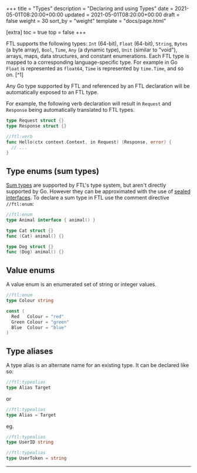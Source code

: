 +++
title = "Types"
description = "Declaring and using Types"
date = 2021-05-01T08:20:00+00:00
updated = 2021-05-01T08:20:00+00:00
draft = false
weight = 30
sort_by = "weight"
template = "docs/page.html"

[extra]
toc = true
top = false
+++

FTL supports the following types: `Int` (64-bit), `Float` (64-bit), `String`, `Bytes` (a byte array), `Bool`, `Time`, `Any` (a dynamic type), `Unit` (similar to "void"), arrays, maps, data structures, and constant enumerations. Each FTL type is mapped to a corresponding language-specific type. For example in Go `Float` is represented as `float64`, `Time` is represented by `time.Time`, and so on. [^1]

Any Go type supported by FTL and referenced by an FTL declaration will be automatically exposed to an FTL type.

For example, the following verb declaration will result in `Request` and `Response` being automatically translated to FTL types.

```go
type Request struct {}
type Response struct {}

//ftl:verb
func Hello(ctx context.Context, in Request) (Response, error) {
  // ...
}
```

## Type enums (sum types)

[Sum types](https://en.wikipedia.org/wiki/Tagged_union) are supported by FTL's type system, but aren't directly supported by Go. However they can be approximated with the use of [sealed interfaces](https://blog.chewxy.com/2018/03/18/golang-interfaces/). To declare a sum type in FTL use the comment directive `//ftl:enum`:

```go
//ftl:enum
type Animal interface { animal() }

type Cat struct {}
func (Cat) animal() {}

type Dog struct {}
func (Dog) animal() {}
```

## Value enums

A value enum is an enumerated set of string or integer values.

```go
//ftl:enum
type Colour string

const (
  Red   Colour = "red"
  Green Colour = "green"
  Blue  Colour = "blue"
)
```

## Type aliases

A type alias is an alternate name for an existing type. It can be declared like so:

```go
//ftl:typealias
type Alias Target
```
or
```go
//ftl:typealias
type Alias = Target
```

eg.

```go
//ftl:typealias
type UserID string

//ftl:typealias
type UserToken = string
```

---

